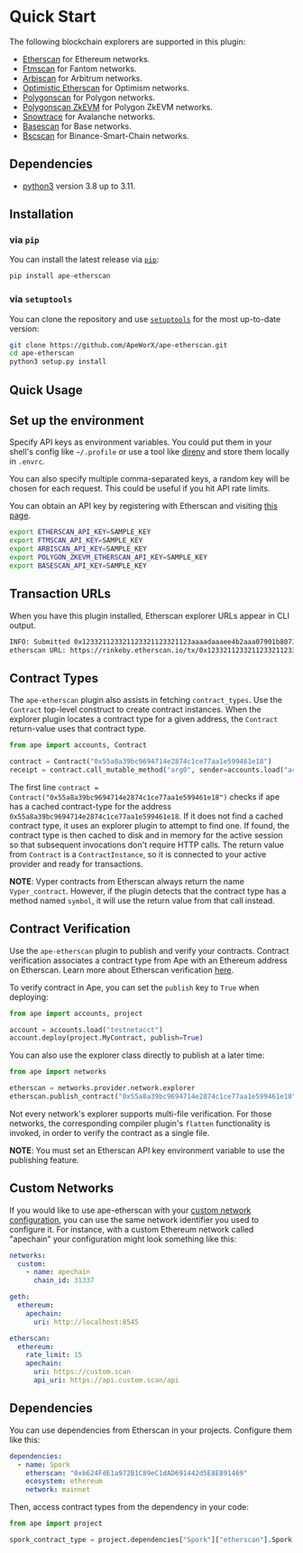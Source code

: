 # Quick Start

The following blockchain explorers are supported in this plugin:

- [Etherscan](https://etherscan.io/) for Ethereum networks.
- [Ftmscan](https://ftmscan.com) for Fantom networks.
- [Arbiscan](https://arbiscan.io) for Arbitrum networks.
- [Optimistic Etherscan](https://optimistic.etherscan.io) for Optimism networks.
- [Polygonscan](https://polygonscan.com) for Polygon networks.
- [Polygonscan ZkEVM](https://zkevm.polygonscan.com) for Polygon ZkEVM networks.
- [Snowtrace](https://snowtrace.io) for Avalanche networks.
- [Basescan](https://basescan.org) for Base networks.
- [Bscscan](https://bscscan.com) for Binance-Smart-Chain networks.

## Dependencies

- [python3](https://www.python.org/downloads) version 3.8 up to 3.11.

## Installation

### via `pip`

You can install the latest release via [`pip`](https://pypi.org/project/pip/):

```bash
pip install ape-etherscan
```

### via `setuptools`

You can clone the repository and use [`setuptools`](https://github.com/pypa/setuptools) for the most up-to-date version:

```bash
git clone https://github.com/ApeWorX/ape-etherscan.git
cd ape-etherscan
python3 setup.py install
```

## Quick Usage

## Set up the environment

Specify API keys as environment variables. You could put them in your shell's config like `~/.profile`
or use a tool like [direnv](https://direnv.net/) and store them locally in `.envrc`.

You can also specify multiple comma-separated keys, a random key will be chosen for each request.
This could be useful if you hit API rate limits.

You can obtain an API key by registering with Etherscan and visiting [this page](https://etherscan.io/myapikey).

```bash
export ETHERSCAN_API_KEY=SAMPLE_KEY
export FTMSCAN_API_KEY=SAMPLE_KEY
export ARBISCAN_API_KEY=SAMPLE_KEY
export POLYGON_ZKEVM_ETHERSCAN_API_KEY=SAMPLE_KEY
export BASESCAN_API_KEY=SAMPLE_KEY
```

## Transaction URLs

When you have this plugin installed, Etherscan explorer URLs appear in CLI output.

```bash
INFO: Submitted 0x123321123321123321123321123aaaadaaaee4b2aaa07901b80716cc357a9646
etherscan URL: https://rinkeby.etherscan.io/tx/0x123321123321123321123321123aaaadaaaee4b2aaa07901b80716cc357a9646
```

## Contract Types

The `ape-etherscan` plugin also assists in fetching `contract_types`.
Use the `Contract` top-level construct to create contract instances.
When the explorer plugin locates a contract type for a given address, the `Contract` return-value uses that contract type.

```python
from ape import accounts, Contract

contract = Contract("0x55a8a39bc9694714e2874c1ce77aa1e599461e18")
receipt = contract.call_mutable_method("arg0", sender=accounts.load("acct"))
```

The first line `contract = Contract("0x55a8a39bc9694714e2874c1ce77aa1e599461e18")` checks if ape has a cached contract-type for the address `0x55a8a39bc9694714e2874c1ce77aa1e599461e18`.
If it does not find a cached contract type, it uses an explorer plugin to attempt to find one.
If found, the contract type is then cached to disk and in memory for the active session so that subsequent invocations don't require HTTP calls.
The return value from `Contract` is a `ContractInstance`, so it is connected to your active provider and ready for transactions.

**NOTE**: Vyper contracts from Etherscan always return the name `Vyper_contract`.
However, if the plugin detects that the contract type has a method named `symbol`, it will use the return value from that call instead.

## Contract Verification

Use the `ape-etherscan` plugin to publish and verify your contracts.
Contract verification associates a contract type from Ape with an Ethereum address on Etherscan.
Learn more about Etherscan verification [here](https://info.etherscan.com/types-of-contract-verification/).

To verify contract in Ape, you can set the `publish` key to `True` when deploying:

```python
from ape import accounts, project

account = accounts.load("testnetacct")
account.deploy(project.MyContract, publish=True)
```

You can also use the explorer class directly to publish at a later time:

```python
from ape import networks

etherscan = networks.provider.network.explorer
etherscan.publish_contract("0x55a8a39bc9694714e2874c1ce77aa1e599461e18")
```

Not every network's explorer supports multi-file verification.
For those networks, the corresponding compiler plugin's `flatten` functionality is invoked, in order to verify the contract as a single file.

**NOTE**: You must set an Etherscan API key environment variable to use the publishing feature.

## Custom Networks

If you would like to use ape-etherscan with your [custom network configuration](https://docs.apeworx.io/ape/stable/userguides/networks.html#custom-network-connection), you can use the same network identifier you used to configure it.
For instance, with a custom Ethereum network called "apechain" your configuration might look something like this:

```yaml
networks:
  custom:
    - name: apechain
      chain_id: 31337

geth:
  ethereum:
    apechain:
      uri: http://localhost:8545

etherscan:
  ethereum:
    rate_limit: 15
    apechain:
      uri: https://custom.scan
      api_uri: https://api.custom.scan/api
```

## Dependencies

You can use dependencies from Etherscan in your projects.
Configure them like this:

```yaml
dependencies:
  - name: Spork
    etherscan: "0xb624FdE1a972B1C89eC1dAD691442d5E8E891469"
    ecosystem: ethereum
    network: mainnet
```

Then, access contract types from the dependency in your code:

```python
from ape import project

spork_contract_type = project.dependencies["Spork"]["etherscan"].Spork
```
